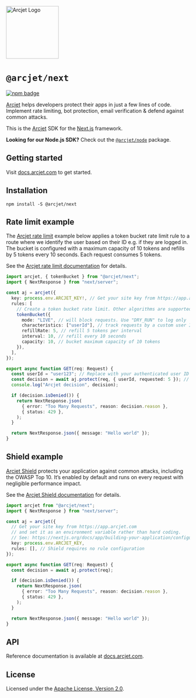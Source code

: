 <a href="https://arcjet.com" target="_arcjet-home">
  <picture>
    <source media="(prefers-color-scheme: dark)" srcset="https://arcjet.com/arcjet-logo-dark-planet-arrival.svg">
    <img src="https://arcjet.com/arcjet-logo-light-planet-arrival.svg" alt="Arcjet Logo" height="144" width="auto">
  </picture>
</a>

# `@arcjet/next`

<p>
  <a href="https://www.npmjs.com/package/@arcjet/next">
    <picture>
      <source media="(prefers-color-scheme: dark)" srcset="https://img.shields.io/npm/v/%40arcjet%2Fnext?style=flat-square&label=%E2%9C%A6Aj&labelColor=000000&color=5C5866">
      <img alt="npm badge" src="https://img.shields.io/npm/v/%40arcjet%2Fnext?style=flat-square&label=%E2%9C%A6Aj&labelColor=ECE6F0&color=ECE6F0">
    </picture>
  </a>
</p>

[Arcjet][arcjet] helps developers protect their apps in just a few lines of
code. Implement rate limiting, bot protection, email verification & defend
against common attacks.

This is the [Arcjet][arcjet] SDK for the [Next.js][next-js] framework.

**Looking for our Node.js SDK?** Check out the
[`@arcjet/node`](https://www.npmjs.com/package/@arcjet/node) package.

## Getting started

Visit [docs.arcjet.com](https://docs.arcjet.com/get-started/nextjs) to get
started.

## Installation

```shell
npm install -S @arcjet/next
```

## Rate limit example

The [Arcjet rate
limit](https://docs.arcjet.com/rate-limiting/concepts) example below
applies a token bucket rate limit rule to a route where we identify the user
based on their ID e.g. if they are logged in. The bucket is configured with a
maximum capacity of 10 tokens and refills by 5 tokens every 10 seconds. Each
request consumes 5 tokens.

See the [Arcjet rate limit
documentation](https://docs.arcjet.com/rate-limiting/quick-start/nextjs) for
details.

```ts
import arcjet, { tokenBucket } from "@arcjet/next";
import { NextResponse } from "next/server";

const aj = arcjet({
  key: process.env.ARCJET_KEY!, // Get your site key from https://app.arcjet.com
  rules: [
    // Create a token bucket rate limit. Other algorithms are supported.
    tokenBucket({
      mode: "LIVE", // will block requests. Use "DRY_RUN" to log only
      characteristics: ["userId"], // track requests by a custom user ID
      refillRate: 5, // refill 5 tokens per interval
      interval: 10, // refill every 10 seconds
      capacity: 10, // bucket maximum capacity of 10 tokens
    }),
  ],
});

export async function GET(req: Request) {
  const userId = "user123"; // Replace with your authenticated user ID
  const decision = await aj.protect(req, { userId, requested: 5 }); // Deduct 5 tokens from the bucket
  console.log("Arcjet decision", decision);

  if (decision.isDenied()) {
    return NextResponse.json(
      { error: "Too Many Requests", reason: decision.reason },
      { status: 429 },
    );
  }

  return NextResponse.json({ message: "Hello world" });
}
```

## Shield example

[Arcjet Shield](https://docs.arcjet.com/shield/concepts) protects your
application against common attacks, including the OWASP Top 10. It’s enabled by
default and runs on every request with negligible performance impact.

See the [Arcjet Shield
documentation](https://docs.arcjet.com/shield/quick-start/nextjs) for details.

```ts
import arcjet from "@arcjet/next";
import { NextResponse } from "next/server";

const aj = arcjet({
  // Get your site key from https://app.arcjet.com
  // and set it as an environment variable rather than hard coding.
  // See: https://nextjs.org/docs/app/building-your-application/configuring/environment-variables
  key: process.env.ARCJET_KEY,
  rules: [], // Shield requires no rule configuration
});

export async function GET(req: Request) {
  const decision = await aj.protect(req);

  if (decision.isDenied()) {
    return NextResponse.json(
      { error: "Too Many Requests", reason: decision.reason },
      { status: 429 },
    );
  }

  return NextResponse.json({ message: "Hello world" });
}
```

## API

Reference documentation is available at [docs.arcjet.com][next-sdk-docs].

## License

Licensed under the [Apache License, Version 2.0][apache-license].

[arcjet]: https://arcjet.com
[next-js]: https://nextjs.org/
[next-sdk-docs]: https://docs.arcjet.com/reference/nextjs
[apache-license]: http://www.apache.org/licenses/LICENSE-2.0
